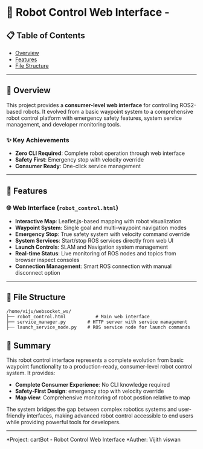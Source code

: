 # 🤖 Robot Control Web Interface -

## 📋 Table of Contents
- [Overview](#overview)
- [Features](#features)
- [File Structure](#file-structure)


---

## 🎯 Overview

This project provides a **consumer-level web interface** for controlling ROS2-based robots. It evolved from a basic waypoint system to a comprehensive robot control platform with emergency safety features, system service management, and developer monitoring tools.

### ✨ Key Achievements
- **Zero CLI Required**: Complete robot operation through web interface
- **Safety First**: Emergency stop with velocity override
- **Consumer Ready**: One-click service management


---

## 🚀 Features

### 🌐 Web Interface (`robot_control.html`)
- **Interactive Map**: Leaflet.js-based mapping with robot visualization
- **Waypoint System**: Single goal and multi-waypoint navigation modes
- **Emergency Stop**: True safety system with velocity command override
- **System Services**: Start/stop ROS services directly from web UI
- **Launch Controls**: SLAM and Navigation system management
- **Real-time Status**: Live monitoring of ROS nodes and topics from browser inspect consoles
- **Connection Management**: Smart ROS connection with manual disconnect option

---

## 📁 File Structure

```
/home/viju/websocket_ws/
├── robot_control.html           # Main web interface
├── service_manager.py        # HTTP server with service management
├── launch_service_node.py    # ROS service node for launch commands
```



## 📝 Summary

This robot control interface represents a complete evolution from basic waypoint functionality to a production-ready, consumer-level robot control system. It provides:

- **Complete Consumer Experience**: No CLI knowledge required
- **Safety-First Design**:  emergency stop with velocity override
- **Map view**: Comprehensive monitoring of robot postion relative to map


The system bridges the gap between complex robotics systems and user-friendly interfaces, making advanced robot control accessible to end users while providing powerful tools for developers.

---


*Project: cartBot - Robot Control Web Interface
*Auther: Vijith viswan